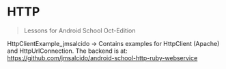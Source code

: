 # HTTP
> Lessons for Android School Oct-Edition

HttpClientExample_jmsalcido -> Contains examples for HttpClient (Apache) and HttpUrlConnection.
The backend is at: https://github.com/jmsalcido/android-school-http-ruby-webservice

